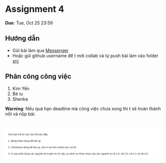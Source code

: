 # Assignment 4 
**Due**: Tue, Oct 25 23:59

## Hướng dẫn 
- Gửi bài làm qua [Messenger](https://www.facebook.com/messages/t/5643256882434372)
- Hoặc gửi github username để t mời collab và tự push bài làm vào folder [src](src/)

## Phân công công việc
1. Kim Yến
2. Bé iu
3. Shenka

**Warning**: Nếu quá hạn deadline mà công việc chưa xong thì t sẽ hoàn thành nốt và nộp bài.

#

![image](task-list/tasks.png)